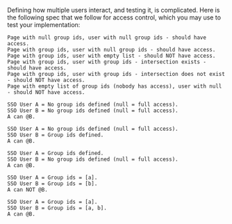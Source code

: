 Defining how multiple users interact, and testing it, is complicated. Here is the following spec that we follow for access control,
which you may use to test your implementation:

    Page with null group ids, user with null group ids - should have access.
    Page with group ids, user with null group ids - should have access.
    Page with group ids, user with empty list - should NOT have access.
    Page with group ids, user with group ids - intersection exists - should have access.
    Page with group ids, user with group ids - intersection does not exist - should NOT have access.
    Page with empty list of group ids (nobody has access), user with null - should NOT have access.
    
    SSO User A = No group ids defined (null = full access).
    SSO User B = No group ids defined (null = full access).
    A can @B.
    
    SSO User A = No group ids defined (null = full access).
    SSO User B = Group ids defined.
    A can @B.
    
    SSO User A = Group ids defined.
    SSO User B = No group ids defined (null = full access).
    A can @B.
    
    SSO User A = Group ids = [a].
    SSO User B = Group ids = [b].
    A can NOT @B.
    
    SSO User A = Group ids = [a].
    SSO User B = Group ids = [a, b].
    A can @B.
